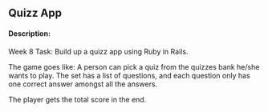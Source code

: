 ##  Quizz App

#### Description:

Week 8 Task: Build up a quizz app using Ruby in Rails. 

The game goes like: A person can pick a quiz from the quizzes bank he/she wants to play. The set has a list of questions, and each question only has one correct answer amongst all the answers. 

The player gets the total score in the end.

